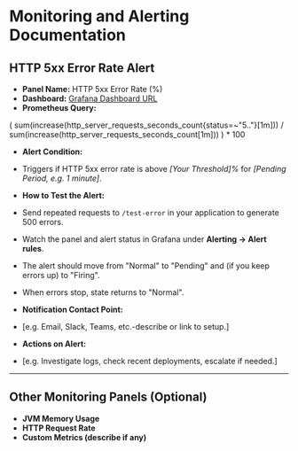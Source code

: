 # Monitoring and Alerting Documentation

## HTTP 5xx Error Rate Alert

- **Panel Name:** HTTP 5xx Error Rate (%)
- **Dashboard:** [Grafana Dashboard URL](http://localhost:3000/d/[your-dashboard-id])
- **Prometheus Query:**

(
sum(increase(http_server_requests_seconds_count{status=~"5.."}[1m]))
/
sum(increase(http_server_requests_seconds_count[1m]))
) * 100

- **Alert Condition:**  
- Triggers if HTTP 5xx error rate is above *[Your Threshold]%* for *[Pending Period, e.g. 1 minute]*.

- **How to Test the Alert:**  
- Send repeated requests to `/test-error` in your application to generate 500 errors.
- Watch the panel and alert status in Grafana under **Alerting → Alert rules**.
- The alert should move from "Normal" to "Pending" and (if you keep errors up) to "Firing".
- When errors stop, state returns to "Normal".

- **Notification Contact Point:**  
- [e.g. Email, Slack, Teams, etc.-describe or link to setup.]

- **Actions on Alert:**  
- [e.g. Investigate logs, check recent deployments, escalate if needed.]

---

## Other Monitoring Panels (Optional)

- **JVM Memory Usage**
- **HTTP Request Rate**
- **Custom Metrics (describe if any)**
